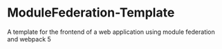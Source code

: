 # ModuleFederation-Template
A template for the frontend of a web application using module federation and webpack 5
